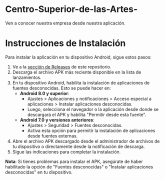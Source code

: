 # Centro-Superior-de-las-Artes-
Ven a conocer nuestra empresa desde nuestra aplicación. 

# Instrucciones de Instalación

Para instalar la aplicación en tu dispositivo Android, sigue estos pasos:

1. Ve a la [sección de Releases](https://github.com/ESBA0/Centro-Superior-de-las-Artes-/releases/tag/aplicacion) de este repositorio.
2. Descarga el archivo APK más reciente disponible en la lista de lanzamientos.
3. En tu dispositivo Android, habilita la instalación de aplicaciones de fuentes desconocidas. Esto se puede hacer en:
   - **Android 8.0 y superior**: 
     - Ajustes > Aplicaciones y notificaciones > Acceso especial a aplicaciones > Instalar aplicaciones desconocidas.
     - Luego, selecciona el navegador o la aplicación desde donde se descargará el APK y habilita "Permitir desde esta fuente".
   - **Android 7.0 y versiones anteriores**: 
     - Ajustes > Seguridad > Fuentes desconocidas.
     - Activa esta opción para permitir la instalación de aplicaciones desde fuentes externas.
4. Abre el archivo APK descargado desde el administrador de archivos de tu dispositivo o directamente desde la notificación de descarga.
5. Sigue las indicaciones para completar la instalación.

**Nota**: Si tienes problemas para instalar el APK, asegúrate de haber habilitado la opción de "Fuentes desconocidas" o "Instalar aplicaciones desconocidas" en tu dispositivo.

